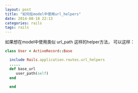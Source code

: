 ```yaml
---
layout: post
title: "如何在model中使用url_helpers"
date: 2014-08-18 22:13
categories: rails
tags: rails
---
```


如果想在model中使用类似 url_path 这样的helper方法， 可以这样：

```ruby
class User < ActiveRecord::Base

  include Rails.application.routes.url_helpers
  .....
  def base_url
  	 user_path(self)
  end
  
  end
```
